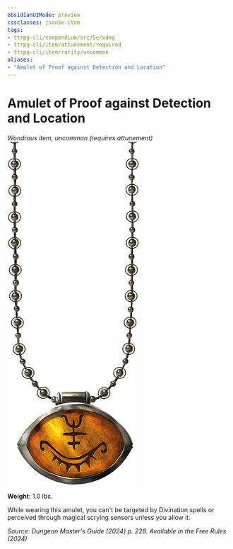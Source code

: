 ```yaml
---
obsidianUIMode: preview
cssclasses: json5e-item
tags:
- ttrpg-cli/compendium/src/5e/xdmg
- ttrpg-cli/item/attunement/required
- ttrpg-cli/item/rarity/uncommon
aliases: 
- "Amulet of Proof against Detection and Location"
---
```

# Amulet of Proof against Detection and Location
*Wondrous item, uncommon (requires attunement)*  
![](3-Compendium/items/img/amulet-of-proof-against-detection-and-location.webp#right)

**Weight**: 1.0 lbs.

While wearing this amulet, you can't be targeted by Divination spells or perceived through magical scrying sensors unless you allow it.

*Source: Dungeon Master's Guide (2024) p. 228. Available in the Free Rules (2024)*